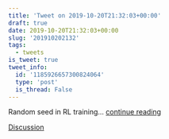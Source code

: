 ```yaml
---
title: 'Tweet on 2019-10-20T21:32:03+00:00'
draft: true
date: 2019-10-20T21:32:03+00:00
slug: '201910202132'
tags:
  - tweets
is_tweet: true
tweet_info:
  id: '1185926657300824064'
  type: 'post'
  is_thread: False
---
```




Random seed in RL training... [continue reading](urls[0])

[Discussion](https://x.com/sytelus/status/1185926657300824064)
